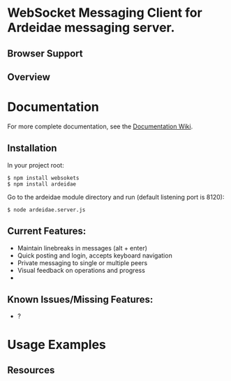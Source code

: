 
WebSocket Messaging Client for Ardeidae messaging server.
=================================================


Browser Support
---------------


Overview
--------




Documentation
=============

For more complete documentation, see the [Documentation Wiki]().


Installation
------------
In your project root:

    $ npm install websokets
    $ npm install ardeidae

Go to the ardeidae module directory and run (default listening port is 8120):

    $ node ardeidae.server.js



Current Features:
-----------------
* Maintain linebreaks in messages (alt + enter)
* Quick posting and login, accepts keyboard navigation
* Private messaging to single or multiple peers
* Visual feedback on operations and progress
* 


Known Issues/Missing Features:
------------------------------
* ?




Usage Examples
==============




Resources
---------